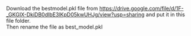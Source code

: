 Download the bestmodel.pkl file from https://drive.google.com/file/d/1F-_GKGIX-DkiDB0dIbE3lKpD05kwUHJg/view?usp=sharing
and put it in this file folder.  
Then rename the file as best_model.pkl
